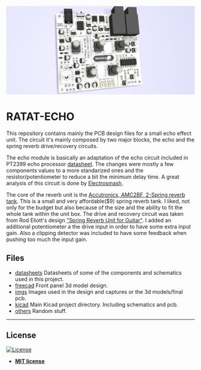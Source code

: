 ![Alt text](imgs/ratatech_echo_pcb_top_view.png?raw=true "RATAT-ECHO pcb top view")

# RATAT-ECHO

This repository contains mainly the PCB design files for a small echo effect unit. The circuit it's mainly composed by two major blocks, the echo and the spring reverb drive/recovery circuits. 

The echo module is basically an adaptation of the echo circuit included in PT2399 echo processor [datasheet](./datasheets/PT2399_1.pdf). The changes were mostly a few components values to a more standarized ones and the resistor/potentiometer to reduce a bit the minimum delay time. A great analysis of this circuit is done by [Electrosmash](https://www.electrosmash.com/pt2399-analysis). 

The core of the reverb unit is the [ Accutronics, AMC2BF, 2-Spring reverb tank](https://www.amplifiedparts.com/products/reverb-tank-accutronics-amc2bf-2-spring). This is a small and very affordable($9) spring reverb tank. I liked, not only for the budget but also because of the size and the ability to fit the whole tank within the unit box. The drive and recovery circuit was taken from Rod Eliott's design ["Spring Reverb Unit for Guitar"](https://sound-au.com/project34.htm). I added an additional potentiometer a the drive input in order to have some extra input gain. Also a clipping detector was included to have some feedback when pushing too much the input gain. 

## Files

* [datasheets](./datasheets) 	Datasheets of some of the components and schematics used in this project.
* [freecad](./freecad) 			Front panel 3d model design.
* [imgs](./imgs) 				Images used in the design and captures or the 3d models/final pcb.
* [kicad](./kicad) 				Main Kicad project directory. Including schematics and pcb.
* [others](./others) 			Random stuff.

---

## License

[![License](http://img.shields.io/:license-mit-blue.svg?style=flat-square)](http://badges.mit-license.org)

- **[MIT license](http://opensource.org/licenses/mit-license.php)**
